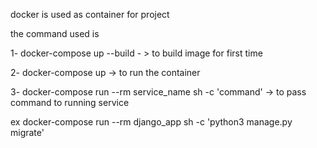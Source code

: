 docker is used as container for project

the command used is


1- docker-compose up --build - > to build image for first time


2- docker-compose up -> to run the container


3- docker-compose run --rm service_name sh -c 'command' -> to pass command to running service


 ex docker-compose run --rm django_app sh -c 'python3 manage.py migrate'

